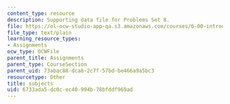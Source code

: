 ```yaml
---
content_type: resource
description: Supporting data file for Problems Set 8.
file: https://ol-ocw-studio-app-qa.s3.amazonaws.com/courses/6-00-introduction-to-computer-science-and-programming-fall-2008/6733ada5dc0cec40994b78bfddf969ad_subjects.txt
file_type: text/plain
learning_resource_types:
- Assignments
ocw_type: OCWFile
parent_title: Assignments
parent_type: CourseSection
parent_uid: 73abac88-dca8-2c7f-57bd-be466a9a5bc3
resourcetype: Other
title: subjects
uid: 6733ada5-dc0c-ec40-994b-78bfddf969ad
---
```

